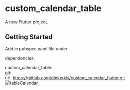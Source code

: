 # custom_calendar_table

A new Flutter project.

## Getting Started

Add in pubspec.yaml file under  

dependencies:

custom_calendar_table:  
  git:  
    url: https://github.com/dinkerkis/custom_calendar_flutter.git
![tableCalendar](https://user-images.githubusercontent.com/82141553/138445226-da472a74-cb2a-4985-910b-dfb3efd4bba2.png)
